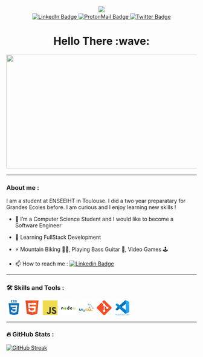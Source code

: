 <div id="header" align="center">
  <img src="https://media.giphy.com/media/cPyiJw5NsCXhhRELdf/giphy.gif" width="100"/>
  
  <div id="badges">
    <a href="https://linkedin.com/in/guillaume-sablayrolles">
      <img src="https://img.shields.io/badge/LinkedIn-0A66C2?style=for-the-badge&logo=linkedin&logoColor=white" alt="LinkedIn Badge"/>
    </a>
    <a href="mailto:g.sablayrolles+github@proton.me">
      <img src="https://img.shields.io/badge/Mail-6D4AFF?style=for-the-badge&logo=protonmail&logoColor=white" alt="ProtonMail Badge"/>
    </a>
    <a href="https://github.com/GSablayrolles">
      <img src="https://img.shields.io/badge/GitHub-181717?style=for-the-badge&logo=github&logoColor=white" alt="Twitter Badge"/>
    </a>
  </div>
  
  <h1>
    Hello There :wave:
  </h1>

  <div align="center">
    <img src="https://media.giphy.com/media/dWesBcTLavkZuG35MI/giphy.gif" width="600" height="300"/>
  </div>

</div>

---

### About me : 
I am a student at ENSEEIHT in Toulouse. I did a two year preparatary for Grandes Ecoles before. I am curious and I enjoy learning new skills ! 

- 🔭 I’m a Computer Science Student and I would like to become a Software Engineer

- 🌱 Learning FullStack Development 

- ⚡ Mountain Biking 🚵‍♂️, Playing Bass Guitar 🎸, Video Games 🕹️
  
- 📫 How to reach me : [![Linkedin Badge](https://img.shields.io/badge/LinkedIn-0A66C2?style=for-the-badge&logo=linkedin&logoColor=white)](https://www.linkedin.com/in/guillaume-sablayrolles/)

---
  
### 🛠️ Skills and Tools : 
<div>
  <img src="https://github.com/devicons/devicon/blob/master/icons/css3/css3-plain-wordmark.svg"  title="CSS3" alt="CSS" width="40" height="40"/>&nbsp;
  <img src="https://github.com/devicons/devicon/blob/master/icons/html5/html5-original.svg" title="HTML5" alt="HTML" width="40" height="40"/>&nbsp;
  <img src="https://github.com/devicons/devicon/blob/master/icons/javascript/javascript-original.svg" title="JavaScript" alt="JavaScript" width="40" height="40"/>&nbsp;
  <img src="https://github.com/devicons/devicon/blob/master/icons/nodejs/nodejs-original-wordmark.svg" title="NodeJS" alt="NodeJS" width="40" height="40"/>&nbsp;
  <img src="https://github.com/devicons/devicon/blob/master/icons/mysql/mysql-original-wordmark.svg" title="MySQL"  alt="MySQL" width="40" height="40"/>&nbsp;
  <img src="https://github.com/devicons/devicon/blob/master/icons/git/git-original.svg" title="Git" **alt="Git" width="40" height="40"/>&nbsp;
  <img src="https://github.com/devicons/devicon/blob/master/icons/vscode/vscode-original-wordmark.svg" title="Vscode" **alt="Vscode" width="40" height="40"/>&nbsp;
</div>

---

### 🔥 GitHub Stats : 
<a href="https://git.io/streak-stats"><img src="https://github-readme-streak-stats.herokuapp.com?user=GSablayrolles&theme=merko&border_radius=10&date_format=j%20M%5B%20Y%5D&card_width=500&sideNums=EB5454&fire=EB9F29&dates=1097AD" alt="GitHub Streak" /></a>


